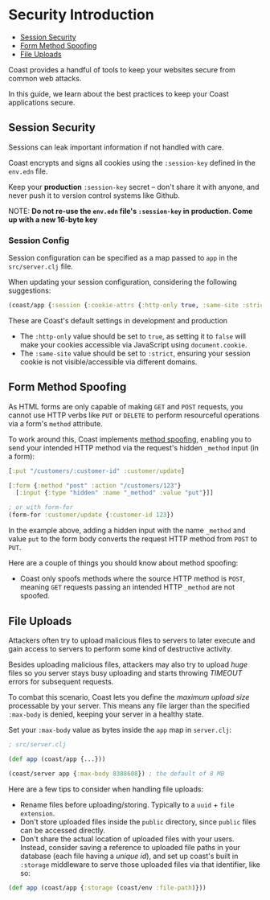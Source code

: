 # Security Introduction

* [Session Security](#user-content-session-security)
* [Form Method Spoofing](#user-content-form-method-spoofing)
* [File Uploads](#user-content-file-uploads)

Coast provides a handful of tools to keep your websites secure from common web attacks.

In this guide, we learn about the best practices to keep your Coast applications secure.

## Session Security
Sessions can leak important information if not handled with care.

Coast encrypts and signs all cookies using the `:session-key` defined in the `env.edn` file.

Keep your **production** `:session-key` secret – don't share it with anyone, and never push it to version control systems like Github.

NOTE: **Do not re-use the `env.edn` file's `:session-key` in production. Come up with a new 16-byte key**

### Session Config
Session configuration can be specified as a map passed to `app` in the `src/server.clj` file.

When updating your session configuration, considering the following suggestions:

```clojure
(coast/app {:session {:cookie-attrs {:http-only true, :same-site :strict}}})
```

These are Coast's default settings in development and production

* The `:http-only` value should be set to `true`, as setting it to `false` will make your cookies accessible via JavaScript using `document.cookie`.
* The `:same-site` value should be set to `:strict`, ensuring your session cookie is not visible/accessible via different domains.

## Form Method Spoofing
As HTML forms are only capable of making `GET` and `POST` requests, you cannot use HTTP verbs like `PUT` or `DELETE` to perform resourceful operations via a form's `method` attribute.

To work around this, Coast implements [method spoofing](/docs/request.md#user-content-method-spoofing), enabling you to send your intended HTTP method via the request's hidden `_method` input (in a form):

```clojure
[:put "/customers/:customer-id" :customer/update]
```

```clojure
[:form {:method "post" :action "/customers/123"}
  [:input {:type "hidden" :name "_method" :value "put"}]]

; or with form-for
(form-for :customer/update {:customer-id 123})
```

In the example above, adding a hidden input with the name `_method` and value `put` to the form body converts the request HTTP method from `POST` to `PUT`.

Here are a couple of things you should know about method spoofing:

* Coast only spoofs methods where the source HTTP method is `POST`, meaning `GET` requests passing an intended HTTP `_method` are not spoofed.

## File Uploads
Attackers often try to upload malicious files to servers to later execute and gain access to servers to perform some kind of destructive activity.

Besides uploading malicious files, attackers may also try to upload *huge* files so you server stays busy uploading and starts throwing *TIMEOUT* errors for subsequent requests.

To combat this scenario, Coast lets you define the *maximum upload size* processable by your server. This means any file larger than the specified `:max-body` is denied, keeping your server in a healthy state.

Set your `:max-body` value as bytes inside the `app` map in `server.clj`:

```clojure
; src/server.clj

(def app (coast/app {...}))

(coast/server app {:max-body 8388608}) ; the default of 8 MB
```

Here are a few tips to consider when handling file uploads:

* Rename files before uploading/storing. Typically to a `uuid` + `file extension`.
* Don't store uploaded files inside the `public` directory, since `public` files can be accessed directly.
* Don't share the actual location of uploaded files with your users. Instead, consider saving a reference to uploaded file paths in your database (each file having a *unique id*), and set up coast's built in `:storage` middleware to serve those uploaded files via that identifier, like so:

```clojure
(def app (coast/app {:storage (coast/env :file-path)}))
```
